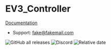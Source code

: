 # EV3_Controller



[Documentation](https://katherinempeterson.com/)




 - Support: fake@fakemail.com

![GitHub all releases](https://img.shields.io/github/downloads/JuniorJacki/EV3-Controller/total?label=Downloads&logo=GITHUB&logoColor=%23ff0000) 
![Discord](https://img.shields.io/discord/897018883452571669?label=Discord&logo=Discord)
![Relative date](https://img.shields.io/date/1633930171?label=Letztes%20Update&logo=CLockify)

